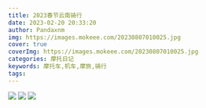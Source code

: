 ```yaml
---
title: 2023春节云南骑行
date: 2023-02-20 20:33:20
author: Pandaxnm
img: https://images.mokeee.com/20230807010025.jpg
cover: true
coverImg: https://images.mokeee.com/20230807010025.jpg
categories: 摩托日记
keywords: 摩托车,机车,摩旅,骑行
tags:
---
```


![](https://images.mokeee.com/20230807005819.png!blog?imageMogr2/auto-orient)
![](https://images.mokeee.com/20230807005818.JPG!blog?imageMogr2/auto-orient)
![](https://images.mokeee.com/20230807005817.JPG!blog?imageMogr2/auto-orient)

